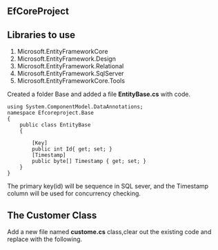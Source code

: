 ## EfCoreProject
## Libraries to use
1. Microsoft.EntityFrameworkCore
2. Microsoft.EntityFramework.Design
3. Microsoft.EntityFramework.Relational
4. Microsoft.EntityFramework.SqlServer
5. Microsoft.EntityFrameworkCore.Tools

Created a folder Base and added a file **EntityBase.cs** with code.
```Csharp
using System.ComponentModel.DataAnnotations;
namespace Efcoreproject.Base
{
    public class EntityBase
    {

        [Key]
        public int Id{ get; set; }
        [Timestamp]
        public byte[] Timestamp { get; set; }   
    }
}
```
The primary key(id) will be sequence in SQL sever, and the Timestamp column will be used for concurrency checking.

##  The Customer Class
Add a new file named **custome.cs** class,clear out the existing code and replace with the following.
```CSharp




```